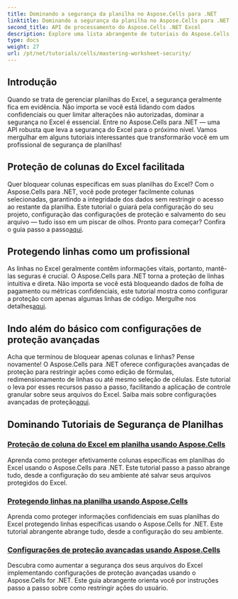 ```yaml
---
title: Dominando a segurança da planilha no Aspose.Cells para .NET
linktitle: Dominando a segurança da planilha no Aspose.Cells para .NET
second_title: API de processamento do Aspose.Cells .NET Excel
description: Explore uma lista abrangente de tutoriais do Aspose.Cells para .NET. Aprenda a dominar a segurança de planilhas com guias práticos passo a passo para proteção do Excel.
type: docs
weight: 27
url: /pt/net/tutorials/cells/mastering-worksheet-security/
---
```

## Introdução

Quando se trata de gerenciar planilhas do Excel, a segurança geralmente fica em evidência. Não importa se você está lidando com dados confidenciais ou quer limitar alterações não autorizadas, dominar a segurança no Excel é essencial. Entre no Aspose.Cells para .NET — uma API robusta que leva a segurança do Excel para o próximo nível. Vamos mergulhar em alguns tutoriais interessantes que transformarão você em um profissional de segurança de planilhas!

## Proteção de colunas do Excel facilitada  
 Quer bloquear colunas específicas em suas planilhas do Excel? Com o Aspose.Cells para .NET, você pode proteger facilmente colunas selecionadas, garantindo a integridade dos dados sem restringir o acesso ao restante da planilha. Este tutorial o guiará pela configuração do seu projeto, configuração das configurações de proteção e salvamento do seu arquivo — tudo isso em um piscar de olhos. Pronto para começar? Confira o guia passo a passo[aqui](./excel-column-protection/).

## Protegendo linhas como um profissional  
As linhas no Excel geralmente contêm informações vitais, portanto, mantê-las seguras é crucial. O Aspose.Cells para .NET torna a proteção de linhas intuitiva e direta. Não importa se você está bloqueando dados de folha de pagamento ou métricas confidenciais, este tutorial mostra como configurar a proteção com apenas algumas linhas de código. Mergulhe nos detalhes[aqui](./protecting-rows/).

## Indo além do básico com configurações de proteção avançadas  
 Acha que terminou de bloquear apenas colunas e linhas? Pense novamente! O Aspose.Cells para .NET oferece configurações avançadas de proteção para restringir ações como edição de fórmulas, redimensionamento de linhas ou até mesmo seleção de células. Este tutorial o leva por esses recursos passo a passo, facilitando a aplicação de controle granular sobre seus arquivos do Excel. Saiba mais sobre configurações avançadas de proteção[aqui](./advanced-protection-settings/).

## Dominando Tutoriais de Segurança de Planilhas
### [Proteção de coluna do Excel em planilha usando Aspose.Cells](./excel-column-protection/)
Aprenda como proteger efetivamente colunas específicas em planilhas do Excel usando o Aspose.Cells para .NET. Este tutorial passo a passo abrange tudo, desde a configuração do seu ambiente até salvar seus arquivos protegidos do Excel.
### [Protegendo linhas na planilha usando Aspose.Cells](./protecting-rows/)
Aprenda como proteger informações confidenciais em suas planilhas do Excel protegendo linhas específicas usando o Aspose.Cells for .NET. Este tutorial abrangente abrange tudo, desde a configuração do seu ambiente.
### [Configurações de proteção avançadas usando Aspose.Cells](./advanced-protection-settings/)
Descubra como aumentar a segurança dos seus arquivos do Excel implementando configurações de proteção avançadas usando o Aspose.Cells for .NET. Este guia abrangente orienta você por instruções passo a passo sobre como restringir ações do usuário.